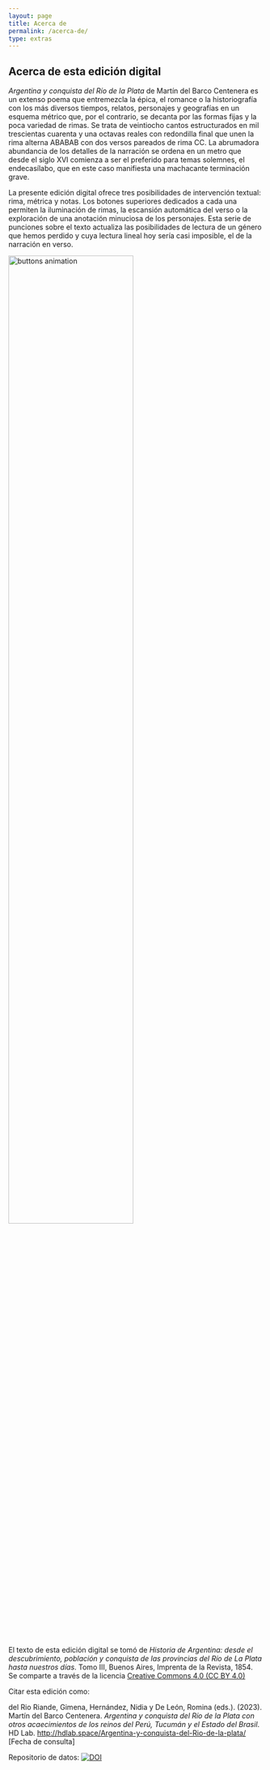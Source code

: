 ```yaml
---
layout: page
title: Acerca de
permalink: /acerca-de/
type: extras
---
```


## Acerca de esta edición digital
*Argentina y conquista del Río de la Plata* de Martín del Barco Centenera es un extenso poema que entremezcla la épica, el romance o la historiografía con los más diversos tiempos, relatos, personajes y geografías en un esquema métrico que, por el contrario, se decanta por las formas fijas y la poca variedad de rimas. Se trata de veintiocho cantos estructurados en mil trescientas cuarenta y una octavas reales con redondilla final que unen la rima alterna ABABAB con dos versos pareados de rima CC. La abrumadora abundancia de los detalles de la narración se ordena en un metro que desde el siglo XVI comienza a ser el preferido para temas solemnes, el endecasílabo, que en este caso manifiesta una machacante terminación grave. 

La presente edición digital ofrece tres posibilidades de intervención textual: rima, métrica y notas. Los botones superiores dedicados a cada una permiten la iluminación de rimas, la escansión automática del verso o la exploración de una anotación minuciosa de los personajes. Esta serie de punciones sobre el texto actualiza las posibilidades de lectura de un género que hemos perdido y cuya lectura lineal hoy sería casi imposible, el de la narración en verso. 

<img src="{{ site.baseurl }}/assets/img/buttons-animation.gif" alt="buttons animation" width="70%" class="center"/>

El texto de esta edición digital se tomó de *Historia de Argentina: desde el descubrimiento, población y conquista de las provincias del Río de La Plata hasta nuestros días*. Tomo III, Buenos Aires, Imprenta de la Revista, 1854. Se comparte a través de la licencia [Creative Commons 4.0 (CC BY 4.0)](https://creativecommons.org/licenses/by/4.0/)

Citar esta edición como: 

<p style="font-size: 14px;">del Rio Riande, Gimena, Hernández, Nidia y De León, Romina (eds.). (2023). Martín del Barco Centenera. <i>Argentina y conquista del Río de la Plata con otros acaecimientos de los reinos del Perú, Tucumán y el Estado del Brasil</i>. HD Lab. <a href="{{ site.baseurl }}/">http://hdlab.space/Argentina-y-conquista-del-Rio-de-la-plata/</a> [Fecha de consulta]</p>

Repositorio de datos: <a class="no-underline" href="https://zenodo.org/doi/10.5281/zenodo.10278565"><img src="https://zenodo.org/badge/346828059.svg" alt="DOI"></a>
